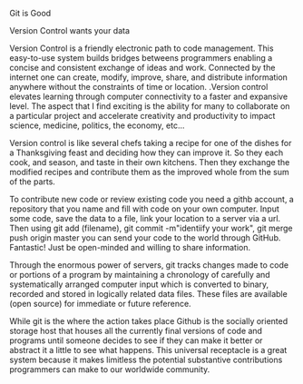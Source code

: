 Git is Good

Version Control wants your data

Version Control is a friendly electronic path to code management.  This easy-to-use system builds bridges betweens programmers enabling a concise and consistent exchange of ideas and work.  Connected by the internet one can create, modify, improve, share, and distribute information anywhere without the constraints of time or location. .Version control elevates learning through computer connectivity to a faster and expansive level.  The aspect that I find exciting is the ability for many to collaborate on a particular project and accelerate creativity and productivity to impact science, medicine, politics, the economy, etc...

Version control is like several chefs taking a recipe for one of the dishes for a Thanksgiving feast and deciding how they can improve it.  So they each cook, and season, and taste in their own kitchens.  Then they exchange the modified recipes and contribute them as the improved whole from the sum of the parts.

To contribute new code or review existing code you need a githb account, a repository that you name and fill with code on your own computer.  Input some code, save the data to a file, link your location to a server via a url.  Then using git add (filename), git commit -m"identiify your work", git merge push origin master you can send your code to the world through GitHub.  Fantastic!  Just be open-minded and willing to share information.

Through the enormous power of servers, git tracks changes made to code or portions of a program by maintaining a chronology of carefully and systematically arranged computer input which is converted to binary, recorded and stored in logically related data files.  These files are available (open source) for immediate or future reference.

While git is the where the action takes place Github is the socially oriented storage host that houses all the currently final versions of code and programs until someone decides to see if they can make it better or abstract it a little to see what happens.  This universal receptacle is a great system because it makes limitless the potential substantive contributions programmers can make to our worldwide community.



